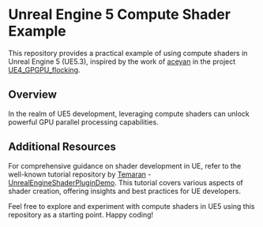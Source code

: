 # Unreal Engine 5 Compute Shader Example

This repository provides a practical example of using compute shaders in Unreal Engine 5 (UE5.3), inspired by the work of [aceyan](https://github.com/aceyan) in the project [UE4_GPGPU_flocking](https://github.com/aceyan/UE4_GPGPU_flocking/tree/ComputeShader).

## Overview

In the realm of UE5 development, leveraging compute shaders can unlock powerful GPU parallel processing capabilities. 

## Additional Resources

For comprehensive guidance on shader development in UE, refer to the well-known tutorial repository by [Temaran](https://github.com/Temaran) - [UnrealEngineShaderPluginDemo](https://github.com/Temaran/UnrealEngineShaderPluginDemo). This tutorial covers various aspects of shader creation, offering insights and best practices for UE developers.

Feel free to explore and experiment with compute shaders in UE5 using this repository as a starting point. Happy coding!
